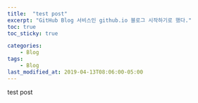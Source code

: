 ```yaml
---
title:  "test post"
excerpt: "GitHub Blog 서비스인 github.io 블로그 시작하기로 했다."
toc: true
toc_sticky: true

categories:
    - Blog
tags:
    - Blog
last_modified_at: 2019-04-13T08:06:00-05:00
---
```


test post
